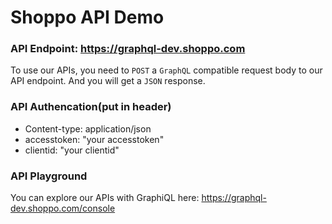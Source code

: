 # Shoppo API Demo
### API Endpoint: https://graphql-dev.shoppo.com
To use our APIs, you need to `POST` a `GraphQL` compatible request body to our API endpoint. And you will get a `JSON` response.

### API Authencation(put in header)
- Content-type: application/json
- accesstoken: "your accesstoken"
- clientid: "your clientid"

### API Playground
You can explore our APIs with GraphiQL here: https://graphql-dev.shoppo.com/console
